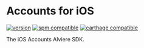 # Accounts for iOS

[![version](https://img.shields.io/cocoapods/v/AccountsSDK)](https://cocoapods.org/pods/AccountsSDK)
[![spm compatible](https://img.shields.io/badge/spm-compatible-brightgreen.svg?style=flat)](https://swift.org/package-manager)
[![carthage compatible](https://img.shields.io/badge/carthage-compatible-brightgreen.svg?style=flat)](https://github.com/Carthage/Carthage)

The iOS Accounts Alviere SDK.